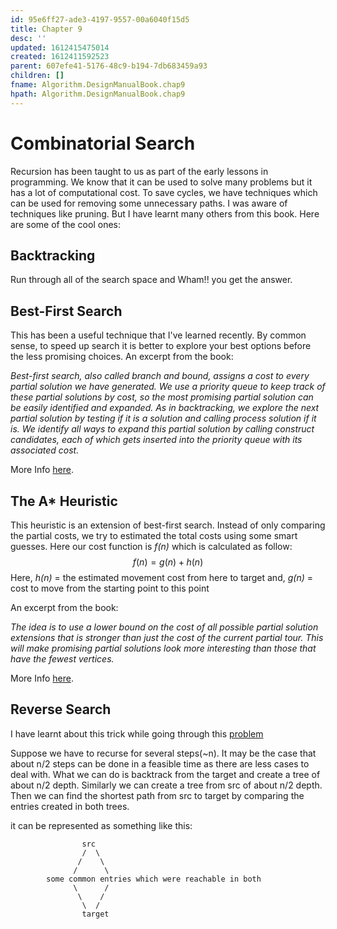 ```yaml
---
id: 95e6ff27-ade3-4197-9557-00a6040f15d5
title: Chapter 9
desc: ''
updated: 1612415475014
created: 1612411592523
parent: 607efe41-5176-48c9-b194-7db683459a93
children: []
fname: Algorithm.DesignManualBook.chap9
hpath: Algorithm.DesignManualBook.chap9
---
```

# Combinatorial Search

Recursion has been taught to us as part of the early lessons in programming. We know that it can be used to solve many problems but it has a lot of computational cost. To save cycles, we have techniques which can be used for removing some unnecessary paths. I was aware of techniques like pruning. But I have learnt many others from this book. Here are some of the cool ones:

## Backtracking

Run through all of the search space and Wham!! you get the answer.

## Best-First Search

This has been a useful technique that I've learned recently. By common sense, to speed up search it is better to explore your best options before the less promising choices. An excerpt from the book:

_Best-first search, also called branch and bound, assigns a cost to every partial solution we have generated. We use a priority queue to keep track of these partial solutions by cost, so the most promising partial solution can be easily identified and expanded. As in backtracking, we explore the next partial solution by testing if it is a solution and calling process solution if it is. We identify all ways to expand this partial solution by calling construct candidates, each of which gets inserted into the priority queue with its associated cost._

More Info [here](https://www.geeksforgeeks.org/best-first-search-informed-search/).

## The A\* Heuristic

This heuristic is an extension of best-first search. Instead of only comparing the partial costs, we try to estimated the total costs using some smart guesses. Here our cost function is _f(n)_ which is calculated as follow:
$$
f(n) = g(n) + h(n)
$$
Here, _h(n)_  = the estimated movement cost from here to target and, 
_g(n)_ = cost to move from the starting point to this point

An excerpt from the book:

_The idea is to use a lower bound on the cost of all possible partial solution extensions that is stronger than just the cost of the current partial tour. This will make promising partial solutions look more interesting than those that have the fewest vertices._

More Info [here](https://www.geeksforgeeks.org/a-search-algorithm/).

## Reverse Search

I have learnt about this trick while going through this [problem](https://onlinejudge.org/external/7/704.pdf)

Suppose we have to recurse for several steps(~n). It may be the case that about n/2 steps can be done in a feasible time as there are less cases to deal with. What we can do is backtrack from the target and create a tree of about n/2 depth. Similarly we can create a tree from src of about n/2 depth. Then we can find the shortest path from src to target by comparing the entries created in both trees.

it can be represented as something like this:

```
                src
                /  \
               /    \
              /      \
        some common entries which were reachable in both
              \      /
               \    /
                \  /
                target
```

